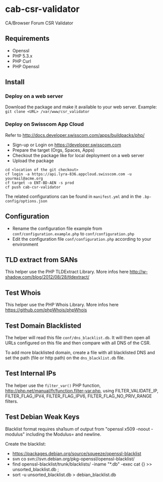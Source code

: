 # cab-csr-validator
CA/Browser Forum CSR Validator

## Requirements
* Openssl
* PHP 5.3.x
* PHP Curl
* PHP Openssl

## Install

### Deploy on a web server

Download the package and make it available to your web server.
Example: `git clone <URL> /var/www/csr_validator`

### Deploy on Swisscom App Cloud
Refer to http://docs.developer.swisscom.com/apps/buildpacks/php/

* Sign-up or Login on https://developer.swisscom.com
* Prepare the target (Orgs, Spaces, Apps)
* Checkout the package like for local deployment on a web server
* Upload the package
```
cd <location of the git checkout>
cf login -a https://api.lyra-836.appcloud.swisscom.com -u yourmail@acme.org
cf target -o ENT-BD-AEN -s prod
cf push cab-csr-validator
```
The related configurations can be found in `manifest.yml` and in the `.bp-config/options.json`

## Configuration
* Rename the configuration file example from `conf/configuration.example.php` to `conf/configuration.php`
* Edit the configuration file `conf/configuration.php` according to your environment

## TLD extract from SANs 
This helper use the PHP TLDExtract Library. More infos here http://w-shadow.com/blog/2012/08/28/tldextract/

## Test Whois
This helper use the PHP Whois Library. More infos here https://github.com/phpWhois/phpWhois

## Test Domain Blacklisted
The helper will read this file `conf/dns_blacklist.db`. It will then open all URLs configured on this file and then compare with all DNS of the CSR.

To add more blacklisted domain, create a file with all blacklisted DNS and set the path (file or http path) on the `dns_blacklist.db` file.

## Test Internal IPs
The helper use the `filter_var()` PHP function, http://php.net/manual/fr/function.filter-var.php, using FILTER_VALIDATE_IP, FILTER_FLAG_IPV4, FILTER_FLAG_IPV6, FILTER_FLAG_NO_PRIV_RANGE filters.

## Test Debian Weak Keys
Blacklist format requires sha1sum of output from "openssl x509 -noout -modulus" including the Modulus= and newline.

Create the blacklist:
* https://packages.debian.org/source/squeeze/openssl-blacklist
* svn co svn://svn.debian.org/pkg-openssl/openssl-blacklist/
* find openssl-blacklist/trunk/blacklists/ -iname "*.db" -exec cat {} >> unsorted_blacklist.db \;
* sort -u unsorted_blacklist.db > debian_blacklist.db
